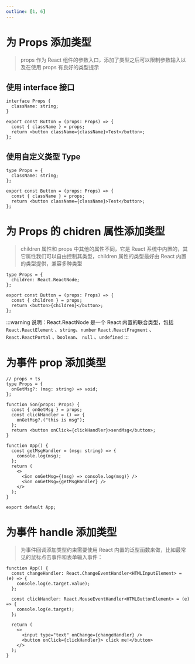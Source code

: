 ```yaml
---
outline: [1, 6]
---
```


# 为 Props 添加类型

> props 作为 React 组件的参数入口，添加了类型之后可以限制参数输入以及在使用 props 有良好的类型提示

## 使用 interface 接口

```tsx
interface Props {
  className: string;
}

export const Button = (props: Props) => {
  const { className } = props;
  return <button className={className}>Test</button>;
};
```

## 使用自定义类型 Type

```tsx
type Props = {
  className: string;
};

export const Button = (props: Props) => {
  const { className } = props;
  return <button className={className}>Test</button>;
};
```

# 为 Props 的 chidren 属性添加类型

> children 属性和 props 中其他的属性不同，它是 React 系统中内置的，其它属性我们可以自由控制其类型，children 属性的类型最好由 React 内置的类型提供，兼容多种类型

```tsx
type Props = {
  children: React.ReactNode;
};

export const Button = (props: Props) => {
  const { children } = props;
  return <button>{children}</button>;
};
```

:::warning
说明：React.ReactNode 是一个 React 内置的联合类型，包括 `React.ReactElement` 、`string`、`number` `React.ReactFragment` 、`React.ReactPortal` 、`boolean`、 `null` 、`undefined`
:::

# 为事件 prop 添加类型

```tsx
// props + ts
type Props = {
  onGetMsg?: (msg: string) => void;
};

function Son(props: Props) {
  const { onGetMsg } = props;
  const clickHandler = () => {
    onGetMsg?.("this is msg");
  };
  return <button onClick={clickHandler}>sendMsg</button>;
}

function App() {
  const getMsgHandler = (msg: string) => {
    console.log(msg);
  };
  return (
    <>
      <Son onGetMsg={(msg) => console.log(msg)} />
      <Son onGetMsg={getMsgHandler} />
    </>
  );
}

export default App;
```

# 为事件 handle 添加类型

> 为事件回调添加类型约束需要使用 React 内置的泛型函数来做，比如最常见的鼠标点击事件和表单输入事件：

```tsx
function App() {
  const changeHandler: React.ChangeEventHandler<HTMLInputElement> = (e) => {
    console.log(e.target.value);
  };

  const clickHandler: React.MouseEventHandler<HTMLButtonElement> = (e) => {
    console.log(e.target);
  };

  return (
    <>
      <input type="text" onChange={changeHandler} />
      <button onClick={clickHandler}> click me!</button>
    </>
  );
}
```
